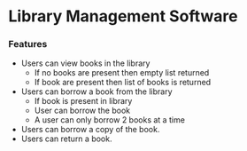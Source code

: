 # Library Management Software

### Features
- Users can view books in the library
  - If no books are present then empty list returned
  - If book are present then list of books is returned
- Users can borrow a book from the library
  - If book is present in library
  - User can borrow the book
  - A user can only borrow 2 books at a time
- Users can borrow a copy of the book.
- Users can return a book.